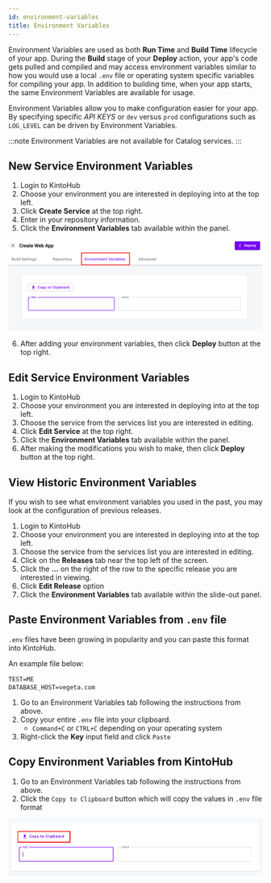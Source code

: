 ```yaml
---
id: environment-variables
title: Environment Variables
---
```


Environment Variables are used as both **Run Time** and **Build Time** lifecycle of your app.
During the **Build** stage of your **Deploy** action, your app's code gets pulled and compiled and may access environment variables similar to how you would use a local `.env` file or operating system specific variables for compiling your app.
In addition to building time, when your app starts, the same Environment Variables are available for usage.

Environment Variables allow you to make configuration easier for your app. By specifying specific *API KEYS* or `dev` versus `prod` configurations such as `LOG_LEVEL` can be driven by Environment Variables.

:::note
Environment Variables are not available for Catalog services.
:::

## New Service Environment Variables

1. Login to KintoHub
2. Choose your environment you are interested in deploying into at the top left.
3. Click **Create Service** at the top right.
4. Enter in your repository information.
5. Click the **Environment Variables** tab available within the panel.

![Environment Variables](/img/anatomy/env-var-tab.png)

6. After adding your environment variables, then click **Deploy** button at the top right.

## Edit Service Environment Variables

1. Login to KintoHub
2. Choose your environment you are interested in deploying into at the top left.
3. Choose the service from the services list you are interested in editing.
4. Click **Edit Service** at the top right.
5. Click the **Environment Variables** tab available within the panel.
6. After making the modifications you wish to make, then click **Deploy** button at the top right.

## View Historic Environment Variables

If you wish to see what environment variables you used in the past, you may look at the configuration of previous releases.

1. Login to KintoHub
2. Choose your environment you are interested in deploying into at the top left.
3. Choose the service from the services list you are interested in editing.
4. Click on the **Releases** tab near the top left of the screen.
5. Click the **...** on the right of the row to the specific release you are interested in viewing.
6. Click **Edit Release** option
7. Click the **Environment Variables** tab available within the slide-out panel.

## Paste Environment Variables from `.env` file

`.env` files have been growing in popularity and you can paste this format into KintoHub.

An example file below:

```.env
TEST=ME
DATABASE_HOST=vegeta.com
```

1. Go to an Environment Variables tab following the instructions from above.
2. Copy your entire `.env` file into your clipboard.
    * `Command+C` or `CTRL+C` depending on your operating system
3. Right-click the **Key** input field and click `Paste`

## Copy Environment Variables from KintoHub

1. Go to an Environment Variables tab following the instructions from above.
2. Click the `Copy to Clipboard` button which will copy the values in `.env` file format

![Copy Variables](/img/anatomy/copy-env-vars.png)